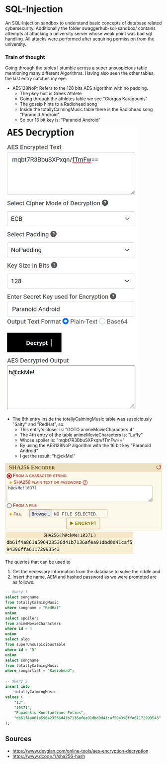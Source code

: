 # SQL-Injection
An SQL-Injection sandbox to understand basic concepts of database related cybersecurity. Additionally the folder swaggerhub-sql-sandbox/ contains attempts at attacking a university server whose weak point was bad sql handling. All attacks were performed after acquiring permission from the university.

### Train of thought 
Going through the tables I stumble across a super unsuspicious table mentioning many different Algorithms. Having also seen the other tables, the last entry catches my eye:

- AES128NoP: Refers to the 128 bits AES algorithm with no padding.
    - The pkey hint is Greek Athlete
    - Going through the athletes table we see "Giorgos Karagounis"
    - The gossip hints to a Radiohead song
    - Inside the totallyCalmingMusic table there is the Radiohead song "Paranoid Android"
    - So our 16 bit key is: "Paranoid Android"

![AES](aes.png)

- The 8th entry inside the totallyCalmingMusic table was suspiciously "Salty" and "RedHat", so:
    - This entry's closer is: "GOTO animeMovieCharacters 4"
    - The 4th entry of the table animeMovieCharacters is: "Luffy"
    - Whose spoiler is: "mqbt7R3BbuSXPxqn/fTmFw=="
    - By using the AES128NoP algorithm with the 16 bit key "Paranoid Android"
    - I get the result: "h@ckMe!"

![encode](encode.png)
![hash](hashed_password.png)

The queries that can be used to 
1. Get the necessary information from the database to solve the riddle and 
2. Insert the name, AEM and hashed password as we were prompted are as follows:
```sql
-- Query 1
select songname
from totallyCalmingMusic
where songname = "RedHat"
union
select spoilers
from animeMovieCharacters
where id = 4
union
select algo
from superUnsuspiciousTable
where id = "5"
union 
select songname
from totallyCalmingMusic
where songartist = "Radiohead";

-- Query 2
insert into 
    totallyCalmingMusic 
values (
    "13",
    "10371", 
    "Papadakis Konstantinos Fotios", 
    "db61f4a861a596423536d41b7136afea91dbd0d41caf594396ffa61172993543"
);
```

Sources
-------------------------------------
- https://www.devglan.com/online-tools/aes-encryption-decryption
- https://www.dcode.fr/sha256-hash